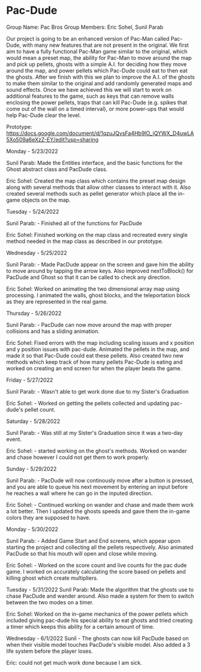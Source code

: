 # Pac-Dude

Group Name: Pac Bros
Group Members: Eric Sohel, Sunil Parab

Our project is going to be an enhanced version of Pac-Man called Pac-Dude, with many new features that are not present in the original. We first aim to have a fully functional Pac-Man game similar to the original, which would mean a preset map, the ability for Pac-Man to move around the map and pick up pellets, ghosts with a simple A.I. for deciding how they move around the map, and power pellets which Pac-Dude could eat to then eat the ghosts. After we finish with this we plan to improve the A.I. of the ghosts to make them similar to the original and add randomly generated maps and sound effects. Once we have achieved this we will start to work on additional features to the game, such as keys that can remove walls enclosing the power pellets, traps that can kill Pac-Dude (e.g. spikes that come out of the wall on a timed interval), or more power-ups that would help Pac-Dude clear the level.

Prototype: https://docs.google.com/document/d/1qzuJQvsFa4Hb9lO_jQYWX_D4uwLA5Xo509a6eXzZ-EY/edit?usp=sharing


Monday - 5/23/2022

Sunil Parab: Made the Entities interface, and the basic functions for the Ghost abstract class and PacDude class.

Eric Sohel: Created the map class which contains the preset map design along with several methods that allow other classes to interact with it. Also created several methods such as pellet generator which place all the in-game objects on the map.


Tuesday - 5/24/2022

Sunil Parab: - Finished all of the functions for PacDude

Eric Sohel: Finished working on the map class and recreated every single method needed in the map class as described in our prototype.


Wednesday - 5/25/2022

Sunil Parab: - Made PacDude appear on the screen and gave him the ability to move around by tapping the arrow keys. Also improved nextToBlock() for PacDude and Ghost so that it can be called to check any direction.

Eric Sohel: Worked on animating the two dimensional array map using processing. I animated the walls, ghost blocks, and the teleportation block as they are represented in the real game.


Thursday - 5/26/2022

Sunil Parab: - PacDude can now move around the map with proper collisions and has a sliding animation.

Eric Sohel: Fixed errors with the map including scaling issues and x position and y position issues with pac-dude. Animated the pellets in the map, and made it so that Pac-Dude could eat these pellets. Also created two new methods which keep track of how many pellets Pac-Dude is eating and worked on creating an end screen for when the player beats the game.


Friday - 5/27/2022

Sunil Parab: - Wasn't able to get work done due to my Sister's Graduation

Eric Sohel: - Worked on getting the pellets collected and updating pac-dude's pellet count.


Saturday - 5/28/2022

Sunil Parab: - Was still at my Sister's Graduation since it was a two-day event.

Eric Sohel: - started working on the ghost's methods. Worked on wander and chase however I could not get them to work properly.


Sunday - 5/29/2022

Sunil Parab: - PacDude will now continously move after a button is pressed, and you are able to queue his next movement by entering an input before he reaches a wall where he can  go in the inputed direction.

Eric Sohel: - Continued working on wander and chase and made them work a lot better. Then I updated the ghosts speeds and gave them the in-game colors they are supposed to have.

Monday - 5/30/2022

Sunil Parab: - Added Game Start and End screens, which appear upon starting the project and collecting all the pellets respectively. Also animated PacDude so that his mouth will open and close while moving.

Eric Sohel: - Worked on the score count and live counts for the pac dude game. I worked on accurately calculating the score based on pellets and killing ghost which create multipliers.

Tuesday - 5/31/2022
Sunil Parab: Made the algorithm that the ghosts use to chase PacDude and wander around. Also made a system for them to switch between the two modes on a timer.

Eric Sohel: Worked on the in-game mechanics of the power pellets which included giving pac-dude his special ability to eat ghosts and tried creating a timer which keeps this ability for a certain amount of time.

Wednesday - 6/1/2022
Sunil - The ghosts can now kill PacDude based on when their visible model touches PacDude's visible model. Also added a 3 life system before the player loses.

Eric: could not get much work done because I am sick. 
